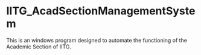 # IITG_AcadSectionManagementSystem
This is an windows program designed to automate the functioning of the Academic Section of IITG.
